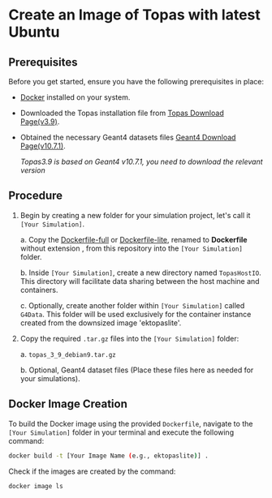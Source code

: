 # Create an Image of Topas with latest Ubuntu

## Prerequisites

Before you get started, ensure you have the following prerequisites in place:

- [Docker](https://docs.docker.com/get-docker/) installed on your system.

- Downloaded the Topas installation file from [Topas Download Page(v3.9)](https://www.topasmc.org/download).

- Obtained the necessary Geant4 datasets files [Geant4 Download Page(v10.7.1)](https://geant4.web.cern.ch/download/10.7.1.html).

  *Topas3.9 is based on Geant4 v10.7.1, you need to download the relevant version*

## Procedure

1. Begin by creating a new folder for your simulation project, let's call it `[Your Simulation]`.

   a. Copy the [Dockerfile-full](Dockerfile-full) or [Dockerfile-lite](Dockerfile-lite), renamed to **Dockerfile** without extension , from this repository into the `[Your Simulation]` folder.

   b. Inside `[Your Simulation]`, create a new directory named `TopasHostIO`. This directory will facilitate data sharing between the host machine and containers.

   c. Optionally, create another folder within `[Your Simulation]` called `G4Data`. This folder will be used exclusively for the container instance created from the downsized image 'ektopaslite'.

2. Copy the required `.tar.gz` files into the `[Your Simulation]` folder:

   a. `topas_3_9_debian9.tar.gz`

   b. Optional, Geant4 dataset files (Place these files here as needed for your simulations).

## Docker Image Creation

To build the Docker image using the provided `Dockerfile`, navigate to the `[Your Simulation]` folder in your terminal and execute the following command:

```bash
docker build -t [Your Image Name (e.g., ektopaslite)] .
```

Check if the images are created by the command:

```bash
docker image ls
```

